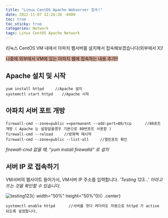 ```yaml
---
title: "Linux CentOS Apache Webserver 접속!"
date: 2022-11-07 12:26:28 -0400
toc: true
toc_sticky: true
categories: Network
tags: Linux CentOS Apache Network
---
```


리눅스 CentOS VM 내에서 아파치 웹서버를 설치해서 접속해보겠습니다(외부에서 X)!   

<span style="background-color: #d6aa9c">나중에 외부에서 VM에 있는 아파치 웹에 접속하는 내용 추가!!</span>   

Apache 설치 및 시작
------------
```
yum install httpd     //Apache 설치
systemctl start httpd    //Apache 시작
```

아파치 서버 포트 개방
------------
```
firewall-cmd --zone=public ==permanent --add-port=80/tcp      //80포트 개방 ( Apache 는 설정없을경우 기본으로 80번포트 사용함 )
firewall-cmd --reload     //방화벽 재시작
firewall-cmd --zone=public --list-all     //열린포트 확인
```
*firewall-cmd 없을 때, "yum install firewalld" 로 설치*


서버 IP 로 접속하기
------------
VM서버의 웹사이트 들어가서, VM서버 IP 주소를 입력합니다.
*'Testing 123...' 이라고 뜨는 것을 확인할 수 있습니다.*

![testing123](https://user-images.githubusercontent.com/80401520/200511614-a8338314-b637-49b9-acfb-5e1a9c40b487.jpg){: width="50%" height="50%"0}{: .center}

```
systemctl enable httpd      //서버를 껏다 켜더라도 자동으로 httpd 가 active 되도록 설정합니다.
```
